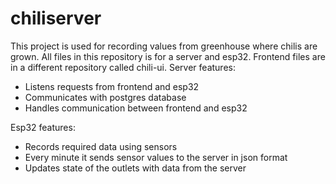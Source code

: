 # chiliserver
This project is used for recording values from greenhouse where chilis are grown.
All files in this repository is for a server and esp32. Frontend files are in a different repository called chili-ui.
Server features:
- Listens requests from frontend and esp32
- Communicates with postgres database
- Handles communication between frontend and esp32

Esp32 features:
- Records required data using sensors
- Every minute it sends sensor values to the server in json format
- Updates state of the outlets with data from the server
